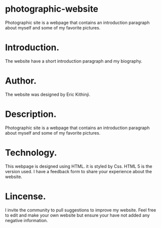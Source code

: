 # photographic-website
Photographic site is a webpage that contains an introduction paragraph about myself and some of my favorite pictures.
# Introduction.
The website have a short introduction paragraph and my biography.
# Author.
The website was designed by Eric Kithinji.
# Description.
Photographic site is a webpage that contains an introduction paragraph about myself and some of my favorite pictures.
# Technology.
This webpage is designed using HTML.
it is styled by Css.
HTML 5 is the version used.
I have a feedback form to share your experience about the website.
# Lincense.
I invite the community to pull suggestions to improve my website.
Feel free to edit and make  your own website but ensure your have not added any negative information.
